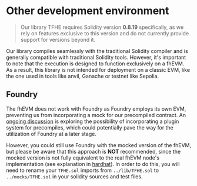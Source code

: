 # Other development environment

> Our library TFHE requires Solidity version **0.8.19** specifically, as we rely on features exclusive to this version and do not currently provide support for versions beyond it.

Our library compiles seamlessly with the traditional Solidity compiler and is generally compatible with traditional Solidity tools. However, it's important to note that the execution is designed to function exclusively on a fhEVM. As a result, this library is not intended for deployment on a classic EVM, like the one used in tools like anvil, Ganache or testnet like Sepolia.

## Foundry

The fhEVM does not work with Foundry as Foundry employs its own EVM, preventing us from incorporating a mock for our precompiled contract. An [ongoing discussion](https://github.com/foundry-rs/foundry/issues/5576) is exploring the possibility of incorporating a plugin system for precompiles, which could potentially pave the way for the utilization of Foundry at a later stage.

However, you could still use Foundry with the mocked version of the fhEVM, but please be aware that this approach is **NOT** recommended, since the mocked version is not fully equivalent to the real fhEVM node's implementation (see explanation in [hardhat](hardhat.md)). In order to do this, you will need to rename your `TFHE.sol` imports from `../lib/TFHE.sol` to `../mocks/TFHE.sol` in your solidity sources and test files.
